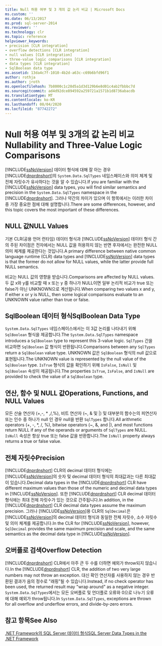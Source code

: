 ```yaml
---
title: Null 허용 여부 및 3 개의 값 논리 비교 | Microsoft Docs
ms.custom: ''
ms.date: 06/13/2017
ms.prod: sql-server-2014
ms.reviewer: ''
ms.technology: clr
ms.topic: reference
helpviewer_keywords:
- precision [CLR integration]
- overflow detections [CLR integration]
- null values [CLR integration]
- three-value logic comparisons [CLR integration]
- data types [CLR integration]
- SqlBoolean data type
ms.assetid: 13da4c7f-1010-4b2d-a63c-c69b6bfd96f1
author: rothja
ms.author: jroth
ms.openlocfilehash: 7b8000c1c28d5a1d3d129b6e8d01c4ab2fbbbc7d
ms.sourcegitcommit: ad4d92dce894592a259721a1571b1d8736abacdb
ms.translationtype: MT
ms.contentlocale: ko-KR
ms.lasthandoff: 08/04/2020
ms.locfileid: "87742272"
---
```

# <a name="nullability-and-three-value-logic-comparisons"></a><span data-ttu-id="080ae-102">Null 허용 여부 및 3개의 값 논리 비교</span><span class="sxs-lookup"><span data-stu-id="080ae-102">Nullability and Three-Value Logic Comparisons</span></span>
  <span data-ttu-id="080ae-103">[!INCLUDE[ssNoVersion](../../includes/ssnoversion-md.md)] 데이터 형식에 대해 잘 아는 경우 [!INCLUDE[dnprdnshort](../../includes/dnprdnshort-md.md)]의 `System.Data.SqlTypes` 네임스페이스와 의미 체계 및 전체 자릿수가 유사하다는 것을 알 수 있습니다.</span><span class="sxs-lookup"><span data-stu-id="080ae-103">If you are familiar with the [!INCLUDE[ssNoVersion](../../includes/ssnoversion-md.md)] data types, you will find similar semantics and precision in the `System.Data.SqlTypes` namespace in the [!INCLUDE[dnprdnshort](../../includes/dnprdnshort-md.md)].</span></span> <span data-ttu-id="080ae-104">그러나 약간의 차이가 있으며 이 항목에서는 이러한 차이 중 가장 중요한 점에 대해 설명합니다.</span><span class="sxs-lookup"><span data-stu-id="080ae-104">There are some differences, however, and this topic covers the most important of these differences.</span></span>  
  
## <a name="null-values"></a><span data-ttu-id="080ae-105">NULL 값</span><span class="sxs-lookup"><span data-stu-id="080ae-105">NULL Values</span></span>  
 <span data-ttu-id="080ae-106">기본 CLR(공용 언어 런타임) 데이터 형식과 [!INCLUDE[ssNoVersion](../../includes/ssnoversion-md.md)] 데이터 형식 간의 주된 차이점은 전자에서는 NULL 값을 허용하지 않는 반면 후자에서는 완전한 NULL 의미 체계를 제공한다는 것입니다.</span><span class="sxs-lookup"><span data-stu-id="080ae-106">A primary difference between native common language runtime (CLR) data types and [!INCLUDE[ssNoVersion](../../includes/ssnoversion-md.md)] data types is that the former do not allow for NULL values, while the latter provide full NULL semantics.</span></span>  
  
 <span data-ttu-id="080ae-107">비교는 NULL 값의 영향을 받습니다.</span><span class="sxs-lookup"><span data-stu-id="080ae-107">Comparisons are affected by NULL values.</span></span> <span data-ttu-id="080ae-108">두 값 x와 y를 비교할 때 x 또는 y 중 하나가 NULL이면 일부 논리적 비교가 true 또는 false가 아닌 UNKNOWN으로 계산됩니다.</span><span class="sxs-lookup"><span data-stu-id="080ae-108">When comparing two values x and y, if either x or y is NULL, then some logical comparisons evaluate to an UNKNOWN value rather than true or false.</span></span>  
  
## <a name="sqlboolean-data-type"></a><span data-ttu-id="080ae-109">SqlBoolean 데이터 형식</span><span class="sxs-lookup"><span data-stu-id="080ae-109">SqlBoolean Data Type</span></span>  
 <span data-ttu-id="080ae-110">`System.Data.SqlTypes` 네임스페이스에서는 이 3값 논리를 나타내기 위해 `SqlBoolean` 형식을 제공합니다.</span><span class="sxs-lookup"><span data-stu-id="080ae-110">The `System.Data.SqlTypes` namespace introduces a `SqlBoolean` type to represent this 3-value logic.</span></span> <span data-ttu-id="080ae-111">`SqlTypes` 간을 비교하면 `SqlBoolean` 값 형식이 반환됩니다.</span><span class="sxs-lookup"><span data-stu-id="080ae-111">Comparisons between any `SqlTypes` return a `SqlBoolean` value type.</span></span> <span data-ttu-id="080ae-112">UNKNOWN 값은 `SqlBoolean` 형식의 null 값으로 표현됩니다.</span><span class="sxs-lookup"><span data-stu-id="080ae-112">The UNKNOWN value is represented by the null value of the `SqlBoolean` type.</span></span> <span data-ttu-id="080ae-113">`IsTrue` 형식의 값을 확인하기 위해 `IsFalse`, `IsNull` 및 `SqlBoolean` 속성이 제공됩니다.</span><span class="sxs-lookup"><span data-stu-id="080ae-113">The properties `IsTrue`, `IsFalse`, and `IsNull` are provided to check the value of a `SqlBoolean` type.</span></span>  
  
## <a name="operations-functions-and-null-values"></a><span data-ttu-id="080ae-114">연산, 함수 및 NULL 값</span><span class="sxs-lookup"><span data-stu-id="080ae-114">Operations, Functions, and NULL Values</span></span>  
 <span data-ttu-id="080ae-115">모든 산술 연산자 (+,-, \* ,/,%), 비트 연산자 (~, & 및 |) 및 대부분의 함수는의 피연산자 또는 인수 중 하나가 null 인 경우 null을 반환 `SqlTypes` 합니다.</span><span class="sxs-lookup"><span data-stu-id="080ae-115">All arithmetic operators (+, -, \*, /, %), bitwise operators (~, &, and |), and most functions return NULL if any of the operands or arguments of `SqlTypes` are NULL.</span></span> <span data-ttu-id="080ae-116">`IsNull` 속성은 항상 true 또는 false 값을 반환합니다.</span><span class="sxs-lookup"><span data-stu-id="080ae-116">The `IsNull` property always returns a true or false value.</span></span>  
  
## <a name="precision"></a><span data-ttu-id="080ae-117">전체 자릿수</span><span class="sxs-lookup"><span data-stu-id="080ae-117">Precision</span></span>  
 <span data-ttu-id="080ae-118">[!INCLUDE[dnprdnshort](../../includes/dnprdnshort-md.md)] CLR의 decimal 데이터 형식에는 [!INCLUDE[ssNoVersion](../../includes/ssnoversion-md.md)]의 숫자 및 decimal 데이터 형식의 최대값과는 다른 최대값이 있습니다.</span><span class="sxs-lookup"><span data-stu-id="080ae-118">Decimal data types in the [!INCLUDE[dnprdnshort](../../includes/dnprdnshort-md.md)] CLR have different maximum values than those of the numeric and decimal data types in [!INCLUDE[ssNoVersion](../../includes/ssnoversion-md.md)].</span></span> <span data-ttu-id="080ae-119">또한 [!INCLUDE[dnprdnshort](../../includes/dnprdnshort-md.md)] CLR decimal 데이터 형식에는 최대 전체 자릿수가 있는 것으로 간주됩니다.</span><span class="sxs-lookup"><span data-stu-id="080ae-119">In addition, in the [!INCLUDE[dnprdnshort](../../includes/dnprdnshort-md.md)] CLR decimal data types assume the maximum precision.</span></span> <span data-ttu-id="080ae-120">그러나 [!INCLUDE[ssNoVersion](../../includes/ssnoversion-md.md)]용 CLR의 `SqlDecimal`은 [!INCLUDE[ssNoVersion](../../includes/ssnoversion-md.md)]의 decimal 데이터 형식과 동일한 전체 자릿수, 소수 자릿수 및 의미 체계를 제공합니다.</span><span class="sxs-lookup"><span data-stu-id="080ae-120">In the CLR for [!INCLUDE[ssNoVersion](../../includes/ssnoversion-md.md)], however, `SqlDecimal` provides the same maximum precision and scale, and the same semantics as the decimal data type in [!INCLUDE[ssNoVersion](../../includes/ssnoversion-md.md)].</span></span>  
  
## <a name="overflow-detection"></a><span data-ttu-id="080ae-121">오버플로 검색</span><span class="sxs-lookup"><span data-stu-id="080ae-121">Overflow Detection</span></span>  
 <span data-ttu-id="080ae-122">[!INCLUDE[dnprdnshort](../../includes/dnprdnshort-md.md)] CLR에서 아주 큰 두 수를 더하면 예외가 throw되지 않습니다.</span><span class="sxs-lookup"><span data-stu-id="080ae-122">In the [!INCLUDE[dnprdnshort](../../includes/dnprdnshort-md.md)] CLR, the addition of two very large numbers may not throw an exception.</span></span> <span data-ttu-id="080ae-123">대신 확인 연산자를 사용하지 않는 경우 반환된 결과가 음의 정수로 "래핑"될 수 있습니다.</span><span class="sxs-lookup"><span data-stu-id="080ae-123">Instead, if no check operator has been used, the returned result may "wrap around" as a negative integer.</span></span> <span data-ttu-id="080ae-124">`System.Data.SqlTypes`에서는 모든 오버플로 및 언더플로 오류와 0으로 나누기 오류에 대해 예외가 throw됩니다.</span><span class="sxs-lookup"><span data-stu-id="080ae-124">In `System.Data.SqlTypes`, exceptions are thrown for all overflow and underflow errors, and divide-by-zero errors.</span></span>  
  
## <a name="see-also"></a><span data-ttu-id="080ae-125">참고 항목</span><span class="sxs-lookup"><span data-stu-id="080ae-125">See Also</span></span>  
 [<span data-ttu-id="080ae-126">.NET Framework의 SQL Server 데이터 형식</span><span class="sxs-lookup"><span data-stu-id="080ae-126">SQL Server Data Types in the .NET Framework</span></span>](sql-server-data-types-in-the-net-framework.md)  
  
  
